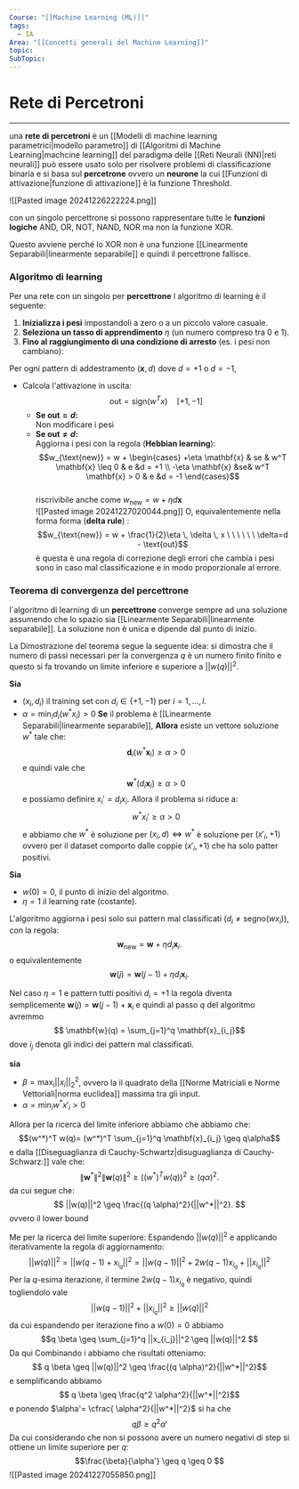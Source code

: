 ```yaml
---
Course: "[[Machine Learning (ML)]]"
tags:
  - IA
Area: "[[Concetti generali del Machine Learning]]"
topic: 
SubTopic: 
---
```

# Rete di Percetroni
---
una __rete di percetroni__ è un [[Modelli di machine learning parametrici|modello parametro]] di [[Algoritmi di Machine Learning|machcine learning]]  del paradigma delle [[Reti Neurali (NN)|reti neurali]] 
può essere usato solo per risolvere problemi di classificazione binaria e si basa sul __percetrone__ ovvero un __neurone__ la cui [[Funzioni di attivazione|funzione di attivazione]] è  la funzione Threshold. 

![[Pasted image 20241226222224.png]]

con un singolo percettrone si possono rappresentare tutte le __funzioni logiche__ AND, OR, NOT, NAND, NOR ma non la funzione XOR.

Questo avviene perché lo XOR non è una funzione [[Linearmente Separabili|linearmente separabile]] e quindi il percettrone fallisce. 


### Algoritmo di learning
Per una rete con un singolo per __percettrone__ l algoritmo di learning è il seguente: 
1. __Inizializza i pesi__ impostandoli a zero o a un piccolo valore casuale.  
2. __Seleziona un tasso di apprendimento__ $\eta$ (un numero compreso tra 0 e 1).  
3. __Fino al raggiungimento di una condizione di arresto__ (es. i pesi non cambiano):  

Per ogni pattern di addestramento $(\mathbf{x}, d)$ dove $d = +1$ o $d = -1$,   
- Calcola l'attivazione in uscita:  $$\text{out} = \text{sign}(w^T x) \quad [+1, -1]$$
   - __Se $\text{out} = d$:__  
     Non modificare i pesi  
   - __Se $\text{out} \neq d$:__  
     Aggiorna i pesi con la regola (__Hebbian learning__):$$w_{\text{new}} = w + \begin{cases}
+\eta \mathbf{x} & se & w^T \mathbf{x} \leq 0 & e &d = +1 \\
-\eta \mathbf{x} &se& w^T \mathbf{x} > 0 & e &d = -1
\end{cases}$$  
     riscrivibile anche come $w_{\text{new}} = w + \eta d\mathbf{x}$    
	 ![[Pasted image 20241227020044.png]]
	 O, equivalentemente nella forma forma (__delta rule__) :  $$w_{\text{new}} = w + \frac{1}{2}\eta \, \delta  \, x \ \ \ \ \ \ \delta=d - \text{out}$$
	    è questa è una regola di correzione degli errori che cambia i pesi sono in caso mal classificazione e in modo proporzionale al errore.
	 



### Teorema di convergenza del percettrone
l´algoritmo di learning di un __percettrone__ converge sempre ad una soluzione assumendo che lo spazio sia [[Linearmente Separabili|linearmente separabile]]. La soluzione non è unica e dipende dal punto di inizio. 



La Dimostrazione del teorema segue la seguente idea:
si dimostra che il numero di passi necessari per la convergenza  $q$ è un numero finito finito e questo si fa trovando un limite inferiore e superiore a $||w(q)||^2$.


__Sia__
- $(x_i, d_i)$ il training set con $d_i \in \{+1, -1\}$ per $i = 1, \dots, l$.  
- $\alpha = \min_i d_i (w^* x_i) > 0$ 
__Se__ il problema è [[Linearmente Separabili|linearmente separabile]],
__Allora__ esiste un vettore soluzione $w^*$ tale che:  $$ \mathbf{d}_i (w^* \mathbf{x}_i) \geq \alpha >0$$ e quindi vale che $$ \mathbf{w}^* (d_i\mathbf{x}_i) \geq \alpha >0$$e possiamo definire $x_i' = d_i x_i$. Allora il problema si riduce a:  $$ w^* x_i' \geq \alpha > 0 $$ e abbiamo che $w^*$ è soluzione per $(x_i,d) \iff w^*$  è soluzione per $(x'_i,+1)$ ovvero per il dataset comporto dalle coppie $(x'_i,+1)$  che ha solo patter positivi.


__Sia__ 
- $w(0) = 0$, il punto di inizio del algoritmo.
- $\eta = 1$  il learning rate (costante).

L'algoritmo aggiorna i pesi solo sui pattern mal classificati ($d_i \neq \text{segno}(w x_i)$), con la regola:  $$ \mathbf{w}_{\text{new}} = \mathbf{w} + \eta d_i \mathbf{x}_i. $$ o equivalentemente $$ \mathbf{w}(j) = \mathbf{w}(j-1) + \eta d_i \mathbf{x}_i. $$
  
Nel caso $\eta=1$ e  pattern tutti positivi $d_i = +1$ la regola diventa semplicemente $\mathbf{w}(j) = \mathbf{w}(j-1) + \mathbf{x}_i$ e quindi al passo $q$ del algoritmo avremmo 
$$ \mathbf{w}(q) = \sum_{j=1}^q \mathbf{x}_{i_j}$$ dove $i_j$ denota gli indici dei pattern mal classificati.





__sia__
- $\beta = \max_i ||x_i||^2_2$, ovvero la il quadrato della [[Norme Matriciali e Norme Vettoriali|norma euclidea]] massima tra gli input.
- $\alpha = \min_i w^* x'_i > 0$ 

Allora per la ricerca del limite inferiore abbiamo  che 
   abbiamo che: $$(w^*)^T w(q)= (w^*)^T \sum_{j=1}^q \mathbf{x}_{i_j} \geq q\alpha$$  e dalla [[Diseguaglianza di Cauchy-Schwartz|disuguaglianza di Cauchy-Schwarz:]]  vale che: $$\|\mathbf{w}^*\|^2 \|\mathbf{w}(q)\|^2\geq ((w^*)^T w(q))^2 \geq (q \alpha)^2. $$ da cui segue che:  $$ ||w(q)||^2 \geq \frac{(q \alpha)^2}{||w^*||^2}. $$  ovvero il lower bound


Me per la ricerca del limite superiore:
   Espandendo $||w(q)||^2$ e applicando iterativamente la regola di aggiornamento:  $$ ||w(q)||^2 = ||w(q-1) + x_{i_q}||^2 = ||w(q-1)||^2 + 2 w(q-1) x_{i_q} + ||x_{i_q}||^2 $$  Per la $q$-esima iterazione, il termine $2 w(q-1) x_{i_q}$ è negativo, quindi togliendolo  vale$$ ||w(q-1)||^2 + ||x_{i_q}||^2 \geq ||w(q)||^2$$ da cui espandendo per iterazione fino a $w(0)=0$ abbiamo $$q \beta \geq   \sum_{j=1}^q ||x_{i_j}||^2 \geq ||w(q)||^2  $$
Da qui Combinando i abbiamo che risultati otteniamo:  $$ q \beta \geq ||w(q)||^2 \geq \frac{(q \alpha)^2}{||w^*||^2}$$ e semplificando abbiamo 
$$ q \beta \geq  \frac{q^2 \alpha^2}{||w^*||^2}$$ e ponendo $\alpha'= \cfrac{ \alpha^2}{||w^*||^2}$ si ha che $$q \beta \geq q^2\alpha'$$Da cui considerando che non si possono avere un numero negativi di step si ottiene un limite superiore per $q$:  
$$\frac{\beta}{\alpha'} \geq q \geq 0 $$
![[Pasted image 20241227055850.png]]

